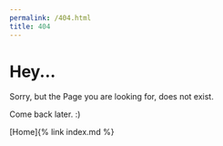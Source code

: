 ```yaml
---
permalink: /404.html
title: 404
---
```


# Hey...

Sorry, but the Page you are looking for, does not exist.

Come back later. :)

[Home]{% link index.md %}
